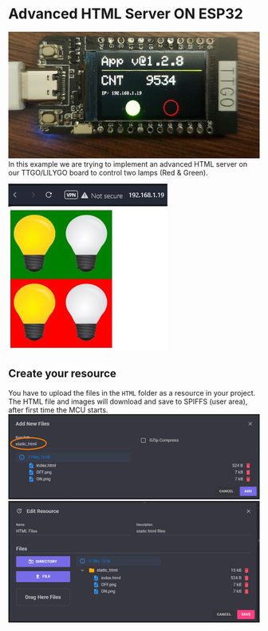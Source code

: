 # Advanced HTML Server ON ESP32
![sadasd](img/TTGO-1.jpg)  
In this example we are trying to implement an advanced HTML server on our TTGO/LILYGO board to control two lamps (Red & Green).  

![sadasd](img/HTMLserver1.JPG)  

## Create your resource
You have to upload the files in the `HTML` folder as a resource in your project. The HTML file and images will download and save to SPIFFS (user area), after first time the MCU starts.  
![sadasd](img/htmlupld1.jpg)  
![sadasd](img/htmlupld2.jpg)  
